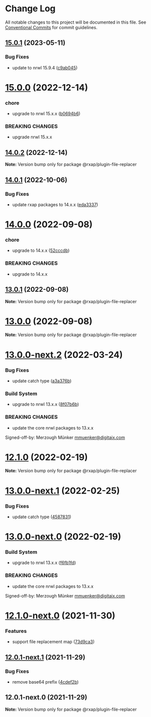 # Change Log

All notable changes to this project will be documented in this file.
See [Conventional Commits](https://conventionalcommits.org) for commit guidelines.

## [15.0.1](https://gitlab.com/rxap/schematics/compare/@rxap/plugin-file-replacer@15.0.0...@rxap/plugin-file-replacer@15.0.1) (2023-05-11)


### Bug Fixes

* update to nrwl 15.9.4 ([c9ab045](https://gitlab.com/rxap/schematics/commit/c9ab0454484162e633b789a6274d77793179df23))





# [15.0.0](https://gitlab.com/rxap/schematics/compare/@rxap/plugin-file-replacer@14.0.2...@rxap/plugin-file-replacer@15.0.0) (2022-12-14)


### chore

* upgrade to nrwl 15.x.x ([b0694b6](https://gitlab.com/rxap/schematics/commit/b0694b6550730b80fb7356f6c225787fda1ff6be))


### BREAKING CHANGES

* upgrade nrwl 15.x.x





## [14.0.2](https://gitlab.com/rxap/schematics/compare/@rxap/plugin-file-replacer@14.0.1...@rxap/plugin-file-replacer@14.0.2) (2022-12-14)

**Note:** Version bump only for package @rxap/plugin-file-replacer





## [14.0.1](https://gitlab.com/rxap/schematics/compare/@rxap/plugin-file-replacer@14.0.0...@rxap/plugin-file-replacer@14.0.1) (2022-10-06)


### Bug Fixes

* update rxap packages to 14.x.x ([eda3337](https://gitlab.com/rxap/schematics/commit/eda3337af2c477126a3d83715cdc7a955c239cb6))





# [14.0.0](https://gitlab.com/rxap/schematics/compare/@rxap/plugin-file-replacer@13.0.1...@rxap/plugin-file-replacer@14.0.0) (2022-09-08)


### chore

* upgrade to 14.x.x ([52cccdb](https://gitlab.com/rxap/schematics/commit/52cccdb066599a3c333117107a06169e5d42c604))


### BREAKING CHANGES

* upgrade to 14.x.x





## [13.0.1](https://gitlab.com/rxap/schematics/compare/@rxap/plugin-file-replacer@13.0.0...@rxap/plugin-file-replacer@13.0.1) (2022-09-08)

**Note:** Version bump only for package @rxap/plugin-file-replacer





# [13.0.0](https://gitlab.com/rxap/schematics/compare/@rxap/plugin-file-replacer@13.0.0-next.2...@rxap/plugin-file-replacer@13.0.0) (2022-09-08)

**Note:** Version bump only for package @rxap/plugin-file-replacer





# [13.0.0-next.2](https://gitlab.com/rxap/schematics/compare/@rxap/plugin-file-replacer@12.1.0...@rxap/plugin-file-replacer@13.0.0-next.2) (2022-03-24)


### Bug Fixes

* update catch type ([a3a376b](https://gitlab.com/rxap/schematics/commit/a3a376be772f10889a1f7e1afdf18895ce070d9e))


### Build System

* upgrade to nrwl 13.x.x ([8f07b6b](https://gitlab.com/rxap/schematics/commit/8f07b6b82fb82e8b70fbc82bd91a08d69cc52692))


### BREAKING CHANGES

* update the core nrwl packages to 13.x.x

Signed-off-by: Merzough Münker <mmuenker@digitaix.com>





# [12.1.0](https://gitlab.com/rxap/schematics/compare/@rxap/plugin-file-replacer@12.1.0-next.0...@rxap/plugin-file-replacer@12.1.0) (2022-02-19)

**Note:** Version bump only for package @rxap/plugin-file-replacer





# [13.0.0-next.1](https://gitlab.com/rxap/schematics/compare/@rxap/plugin-file-replacer@13.0.0-next.0...@rxap/plugin-file-replacer@13.0.0-next.1) (2022-02-25)


### Bug Fixes

* update catch type ([4587831](https://gitlab.com/rxap/schematics/commit/45878319c926061dc8995c568278c4ae7a903feb))





# [13.0.0-next.0](https://gitlab.com/rxap/schematics/compare/@rxap/plugin-file-replacer@12.1.0-next.0...@rxap/plugin-file-replacer@13.0.0-next.0) (2022-02-19)


### Build System

* upgrade to nrwl 13.x.x ([f6fb1fd](https://gitlab.com/rxap/schematics/commit/f6fb1fde34006136be4dadd72795d2d43207072a))


### BREAKING CHANGES

* update the core nrwl packages to 13.x.x

Signed-off-by: Merzough Münker <mmuenker@digitaix.com>





# [12.1.0-next.0](https://gitlab.com/rxap/schematics/compare/@rxap/plugin-file-replacer@12.0.1-next.1...@rxap/plugin-file-replacer@12.1.0-next.0) (2021-11-30)


### Features

* support file replacement map ([73d9ca3](https://gitlab.com/rxap/schematics/commit/73d9ca362964639070f1fa1fa1c84cc2ded256bb))





## [12.0.1-next.1](https://gitlab.com/rxap/schematics/compare/@rxap/plugin-file-replacer@12.0.1-next.0...@rxap/plugin-file-replacer@12.0.1-next.1) (2021-11-29)


### Bug Fixes

* remove base64 prefix ([4cdef2b](https://gitlab.com/rxap/schematics/commit/4cdef2b22f550078749dc9b1cf584ac8a55dde19))





## 12.0.1-next.0 (2021-11-29)

**Note:** Version bump only for package @rxap/plugin-file-replacer
